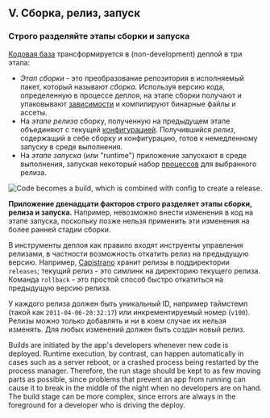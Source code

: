## V. Сборка, релиз, запуск
### Строго разделяйте этапы сборки и запуска

[Кодовая база](/codebase) трансформируется в (non-development) деплой в три этапа:

* *Этап сборки* - это преобразование репозитория в исполняемый пакет, который называют *сборка*.
Используя версию кода, определенную в процессе деплоя, на этапе сборки получают и упаковывают
[зависимости](/dependencies) и компилируют бинарные файлы и ассеты.
* На *этапе релиза* сборку, полученную на предыдущем этапе объединяют с текущей [конфигурацией](/config).
Получившийся *релиз*, содержащий в себе сборку и конфигурацию, готов к немедленному запуску в
среде выполнения.
* На *этапе запуска* (или "runtime") приложение запускают в среде выполнения, запуская некоторый
набор [процессов](/processes) для выбранного релиза.

![Code becomes a build, which is combined with config to create a release.](/images/release.png)

**Приложение двенадцати факторов строго разделяет этапы сборки, релиза и запуска.** Например, невозможно внести
изменения в код на этапе запуска, поскольку позже нельзя применить эти изменения на более ранней стадии сборки.

В инструменты деплоя как правило входят инструенты управления релизами, в частности возможность откатить
релиз на предыдущую версию. Например, [Capistrano](https://github.com/capistrano/capistrano/wiki)
хранит релизы в поддиректории `releases`; текущий релиз - это симлинк на директорию текущего релиза.
Команда `rollback` - это простой способ быстро откатиться на предыдущую версию релиза.

У каждого релиза должен быть уникальный ID, например таймстемп (такой как `2011-04-06-20:32:17`) или
инкрементируемый номер (`v100`). Релизы можно только добавлять и ни в коем случае их нельзя изменять.
Для любых изменений должен быть создан новый релиз.

Builds are initiated by the app's developers whenever new code is deployed.  Runtime execution, by contrast, can happen automatically in cases such as a server reboot, or a crashed process being restarted by the process manager.  Therefore, the run stage should be kept to as few moving parts as possible, since problems that prevent an app from running can cause it to break in the middle of the night when no developers are on hand.  The build stage can be more complex, since errors are always in the foreground for a developer who is driving the deploy.
